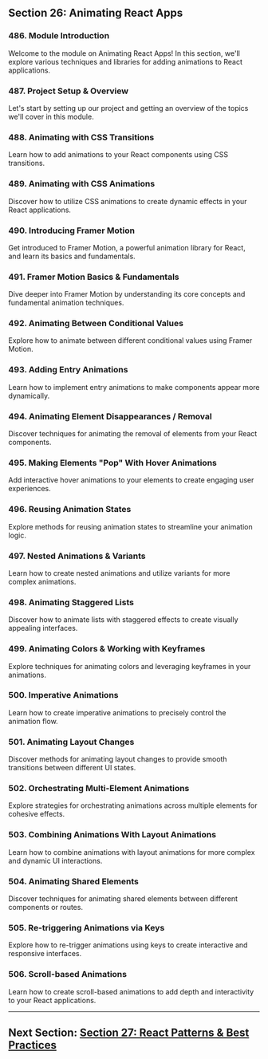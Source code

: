 ## Section 26: Animating React Apps

### 486. Module Introduction

Welcome to the module on Animating React Apps! In this section, we'll explore various techniques and libraries for adding animations to React applications.

### 487. Project Setup & Overview

Let's start by setting up our project and getting an overview of the topics we'll cover in this module.

### 488. Animating with CSS Transitions

Learn how to add animations to your React components using CSS transitions.

### 489. Animating with CSS Animations

Discover how to utilize CSS animations to create dynamic effects in your React applications.

### 490. Introducing Framer Motion

Get introduced to Framer Motion, a powerful animation library for React, and learn its basics and fundamentals.

### 491. Framer Motion Basics & Fundamentals

Dive deeper into Framer Motion by understanding its core concepts and fundamental animation techniques.

### 492. Animating Between Conditional Values

Explore how to animate between different conditional values using Framer Motion.

### 493. Adding Entry Animations

Learn how to implement entry animations to make components appear more dynamically.

### 494. Animating Element Disappearances / Removal

Discover techniques for animating the removal of elements from your React components.

### 495. Making Elements "Pop" With Hover Animations

Add interactive hover animations to your elements to create engaging user experiences.

### 496. Reusing Animation States

Explore methods for reusing animation states to streamline your animation logic.

### 497. Nested Animations & Variants

Learn how to create nested animations and utilize variants for more complex animations.

### 498. Animating Staggered Lists

Discover how to animate lists with staggered effects to create visually appealing interfaces.

### 499. Animating Colors & Working with Keyframes

Explore techniques for animating colors and leveraging keyframes in your animations.

### 500. Imperative Animations

Learn how to create imperative animations to precisely control the animation flow.

### 501. Animating Layout Changes

Discover methods for animating layout changes to provide smooth transitions between different UI states.

### 502. Orchestrating Multi-Element Animations

Explore strategies for orchestrating animations across multiple elements for cohesive effects.

### 503. Combining Animations With Layout Animations

Learn how to combine animations with layout animations for more complex and dynamic UI interactions.

### 504. Animating Shared Elements

Discover techniques for animating shared elements between different components or routes.

### 505. Re-triggering Animations via Keys

Explore how to re-trigger animations using keys to create interactive and responsive interfaces.

### 506. Scroll-based Animations

Learn how to create scroll-based animations to add depth and interactivity to your React applications.

---

## Next Section: [Section 27: React Patterns & Best Practices](/Section27-react-patterns-best-practices)
